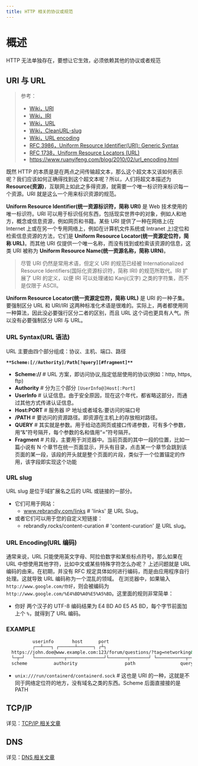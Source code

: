 ```yaml
---
title: HTTP 相关的协议或规范
---
```


# 概述

HTTP 无法单独存在，要想让它生效，必须依赖其他的协议或者规范

## URI 与 URL

> 参考：
> 
> - [Wiki，URI](https://en.wikipedia.org/wiki/Uniform_Resource_Identifier)
> - [Wiki，IRI](https://en.wikipedia.org/wiki/Internationalized_Resource_Identifier)
> - [Wiki，URL](https://en.wikipedia.org/wiki/URL)
> - [Wiki，CleanURL-slug](https://en.wikipedia.org/wiki/Clean_URL)
> - [Wiki，URL encoding](https://en.wikipedia.org/wiki/Percent-encoding)
> - [RFC 3986，Uniform Resource Identifier(URI): Generic Syntax](https://www.rfc-editor.org/rfc/rfc3986.html)
> - [RFC 1738，Uniform Resource Locators (URL)](https://www.rfc-editor.org/rfc/rfc1738)
> - https://www.ruanyifeng.com/blog/2010/02/url_encoding.html

既然 HTTP 的本质是是在两点之间传输超文本，那么这个超文本又该如何表示呢？我们应该如何正确得找到这个超文本呢？所以，人们将超文本描述为 **Resource(资源)**，互联网上如此之多得资源，就需要一个唯一标识符来标识每一个资源。URI 就是这么一个用来标识资源的规范。

**Uniform Resource Identifier(统一资源标识符，简称 URI)** 是 Web 技术使用的唯一标识符。URI 可以用于标识任何东西，包括现实世界中的对象，例如人和地方，概念或信息资源，例如网页和书籍。某些 URI 提供了一种在网络上(在 Internet 上或在另一个专用网络上，例如在计算机文件系统或 Intranet 上)定位和检索信息资源的方法，它们是 **Uniform Resource Locator(统一资源定位符，简称 URL)**。而其他 URI 仅提供一个唯一名称，而没有找到或检索该资源的信息，这类 URI 被称为 **Uniform Resource Name(统一资源名称，简称 URN)**。

> 尽管 URI 仍然是常用术语，但定义 URI 的规范已经被 Internationalized Resource Identifiers(国际化资源标识符，简称 IRI) 的规范所取代。IRI 扩展了 URI 的定义，以便 IRI 可以处理诸如 Kanji(汉字) 之类的字符集，而不是仅限于 ASCII。

**Uniform Resource Locator(统一资源定位符，简称 URL)** 是 URI 的一种子集。
要强制区分 URL 和 URI/IRI 这两种标准化术语是很难的。实际上，两者都使用同一种算法，因此没必要强行区分二者的区别，而且 URL 这个词也更具有人气。所以没有必要强制区分 URI 与 URL。

### URL Syntax(URL 语法)

URL 主要由四个部分组成：协议、主机、端口、路径

**`**Scheme:[//Authority]/Path[?query][#fragment]**`**

- **Scheme://** # URL 方案，即访问协议,指定低层使用的协议(例如：http, https, ftp)
- **Authority** # 分为三个部分 `[UserInfo@]Host[:Port]`
- **UserInfo** # 认证信息。由于安全原因，现在这个年代，都省略这部分，而通过其他方式传递认证信息。
- **Host:PORT** # 服务器 IP 地址或者域名:要访问的端口号
- **/PATH** # 要访问的资源路径。即资源在主机上的存放相对路径。
- **QUERY** # 其实就是参数。用于给动态网页或接口传递参数，可有多个参数，用“&”符号隔开，每个参数的名和值用“=”符号隔开。
- **Fragment** # 片段，主要用于浏览器中。当前页面的其中一段的位置，比如一篇小说有 N 个章节在统一页面显示，开头有目录，点击某一个章节会跳到该页面的某一段，该段的开头就是整个页面的片段，类似于一个位置锚定的作用，该字段即实现这个功能

### URL slug

URL slug 是位于域扩展名之后的 URL 或链接的一部分。

- 它们可用于网站：
  - www.rebrandly.com/links # 'links' 是 URL Slug。
- 或者它们可以用于您的自定义短链接：
  - rebrandly.rocks/content-curation # 'content-curation' 是 URL slug。

### URL Encoding(URL 编码)

通常来说，URL 只能使用英文字母、阿拉伯数字和某些标点符号。那么如果在 URL 中想使用其他字符，比如中文或某些特殊字符怎么办呢？
上述问题就是 URL 编码的由来。在初期，并没有 RFC 规定具体如何进行编码，而是由应用程序自行处理。这就导致 URL 编码称为一个混乱的领域。
在浏览器中，如果输入 `http://www.google.com/你好`，则会被编码为 `http://www.google.com/%E4%BD%A0%E5%A5%BD`。这里面的规则非常简单：

- 你好 两个汉子的 UTF-8 编码结果为 E4 BD A0 E5 A5 BD，每个字节前面加上个 `%`，就得到了 URL 编码。

### EXAMPLE

```bash
          userinfo       host      port
          ┌──┴───┐ ┌──────┴──────┐ ┌┴┐
  https://john.doe@www.example.com:123/forum/questions/?tag=networking&order=newest#top
  └─┬─┘   └───────────┬──────────────┘└───────┬───────┘ └───────────┬─────────────┘ └┬┘
  scheme          authority                  path                 query           fragment
```

- `unix:///run/containerd/containerd.sock` # 这也是 URI 的一种，这就是不同于网络定位符的地方，没有域名之类的东西。Scheme 后面直接接的是 PATH

## TCP/IP

详见：[TCP/IP 相关文章](https://www.yuque.com/go/doc/33218376)

## DNS

详见：[DNS 相关文章](https://www.yuque.com/go/doc/33218346)

